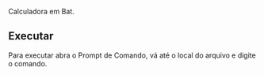Calculadora em Bat.

## Executar
Para executar abra o Prompt de Comando, vá até o local do arquivo e digite o comando.
